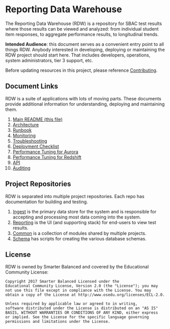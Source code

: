 # Reporting Data Warehouse
The Reporting Data Warehouse (RDW) is a repository for SBAC test results where those results can be viewed and analyzed: from individual student item responses, to aggregate performance results, to longitudinal trends.

**Intended Audience**: this document serves as a convenient entry point to all things RDW. Anybody interested in developing, deploying or maintaining the RDW project should start here. That includes developers, operations, system administrators, tier 3 support, etc.

Before updating resources in this project, please reference [Contributing](CONTRIBUTING.md).

## Document Links
RDW is a suite of applications with lots of moving parts. These documents provide additional information for understanding, deploying and maintaining them.

1. [Main README (this file)](README.md)
1. [Architecture](docs/Architecture.md)
1. [Runbook](docs/Runbook.md)
1. [Monitoring](docs/Monitoring.md)
1. [Troubleshooting](docs/Troubleshooting.md)
1. [Deployment Checklist](deploy/Deployment.AWS.md)
1. [Performance Tuning for Aurora](docs/PerformanceTuning.Aurora.md)
1. [Performance Tuning for Redshift](docs/PerformanceTuning.Redshift.md)
1. [API](docs/API.md)
1. [Auditing](docs/Audit.md)

## Project Repositories
RDW is separated into multiple project repositories. Each repo has documentation for building and testing.

1. [Ingest](https://github.com/SmarterApp/RDW_Ingest) is the primary data store for the system and is responsible for accepting and processing most data coming into the system.
1. [Reporting](https://github.com/SmarterApp/RDW_Reporting) is the UI (and supporting stack) for end-users to view test results.
1. [Common](https://github.com/SmarterApp/RDW_Common) is a collection of modules shared by multiple projects.
1. [Schema](https://github.com/SmarterApp/RDW_Schema) has scripts for creating the various database schemas.


## License
RDW is owned by Smarter Balanced and covered by the Educational Community License:

```text
Copyright 2017 Smarter Balanced Licensed under the
Educational Community License, Version 2.0 (the "License"); you may
not use this file except in compliance with the License. You may
obtain a copy of the License at http://www.osedu.org/licenses/ECL-2.0.

Unless required by applicable law or agreed to in writing,
software distributed under the License is distributed on an "AS IS"
BASIS, WITHOUT WARRANTIES OR CONDITIONS OF ANY KIND, either express
or implied. See the License for the specific language governing
permissions and limitations under the License.
```
